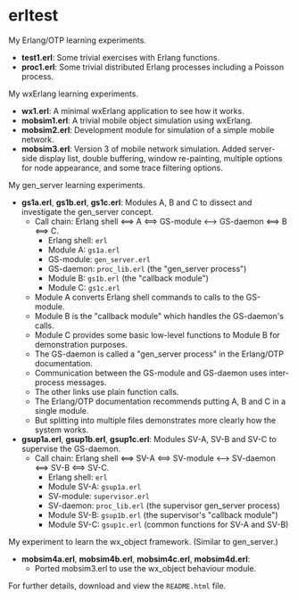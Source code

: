 # erltest
My Erlang/OTP learning experiments.
* **test1.erl**: Some trivial exercises with Erlang functions.
* **proc1.erl**: Some trivial distributed Erlang processes including a Poisson process.

My wxErlang learning experiments.
* **wx1.erl**: A minimal wxErlang application to see how it works.
* **mobsim1.erl**: A trivial mobile object simulation using wxErlang.
* **mobsim2.erl**: Development module for simulation of a simple mobile network.
* **mobsim3.erl**: Version 3 of mobile network simulation. Added server-side display list, double buffering, window re-painting, multiple options for node appearance, and some trace filtering options.

My gen_server learning experiments.
* **gs1a.erl**, **gs1b.erl**, **gs1c.erl**: Modules A, B and C to dissect and investigate the gen_server concept.
  * Call chain: Erlang shell <==> A <==> GS-module <--> GS-daemon <==> B <==> C.
    * Erlang shell: `erl`
    * Module A: `gs1a.erl`
    * GS-module: `gen_server.erl`
    * GS-daemon: `proc_lib.erl` (the "gen_server process")
    * Module B: `gs1b.erl` (the "callback module")
    * Module C: `gs1c.erl`
  * Module A converts Erlang shell commands to calls to the GS-module.
  * Module B is the "callback module" which handles the GS-daemon's calls.
  * Module C provides some basic low-level functions to Module B for demonstration purposes.
  * The GS-daemon is called a "gen_server process" in the Erlang/OTP documentation.
  * Communication between the GS-module and GS-daemon uses inter-process messages.
  * The other links use plain function calls.
  * The Erlang/OTP documentation recommends putting A, B and C in a single module.
  * But splitting into multiple files demonstrates more clearly how the system works.
* **gsup1a.erl**, **gsup1b.erl**, **gsup1c.erl**: Modules SV-A, SV-B and SV-C to supervise the GS-daemon.
  * Call chain: Erlang shell <==> SV-A <==> SV-module <--> SV-daemon <==> SV-B <==> SV-C.
    * Erlang shell: `erl`
    * Module SV-A: `gsup1a.erl`
    * SV-module: `supervisor.erl`
    * SV-daemon: `proc_lib.erl` (the supervisor gen_server process)
    * Module SV-B: `gsup1b.erl` (the supervisor's "callback module")
    * Module SV-C: `gsup1c.erl` (common functions for SV-A and SV-B)

My experiment to learn the wx_object framework. (Similar to gen_server.)
* **mobsim4a.erl**, **mobsim4b.erl**, **mobsim4c.erl**, **mobsim4d.erl**:
  * Ported mobsim3.erl to use the wx_object behaviour module.

For further details, download and view the `README.html` file.
